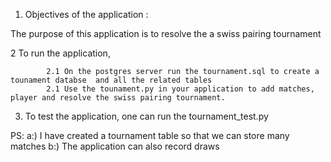 

1. Objectives of the application :

The purpose of this application is to resolve the a swiss pairing tournament

2 To run the application, 
	
			2.1 On the postgres server run the tournament.sql to create a tounament databse  and all the related tables
			2.1 Use the tounament.py in your application to add matches, player and resolve the swiss pairing tournament.


3. To test the application, one can run the tournament_test.py 

PS: a:) I have created a tournament table so that we can store many matches b:) The application can also record draws